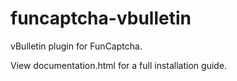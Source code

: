 funcaptcha-vbulletin
====================

vBulletin plugin for FunCaptcha.

View documentation.html for a full installation guide.